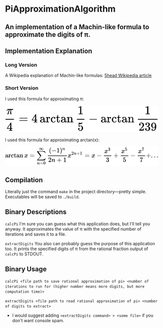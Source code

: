 # PiApproximationAlgorithm
## An implementation of a Machin-like formula to approximate the digits of π.

## Implementation Explanation
### Long Version
A Wikipedia explanation of Machin-like formulas: [5head Wikipedia article](https://en.wikipedia.org/wiki/Machin-like_formula)

### Short Version
I used this formula for approximating π:

![dont be fooled by the simplicity](mathImages/machinLikeFormula.png)

I used this formula for approximating arctan(x):

![told u this was gonna get more complex](mathImages/arctanApproximationFormula.png)

## Compilation
Literally just the command `make` in the project directory—pretty simple. Executables will be saved to `./build`.

## Binary Descriptions
`calcPi` I'm sure you can guess what this application does, but I'll tell you anyway. It approximates the value of π with the specified number of iterations and saves it to a file.

`extractDigits` You also can probably guess the purpose of this application too. It prints the specified digits of π from the rational fraction output of `calcPi` to STDOUT.

## Binary Usage
`calcPi <file path to save rational approximation of pi> <number of iterations to run for (higher number means more digits, but more computation time)>`

`extractDigits <file path to read rational approximation of pi> <number of digits to extract>`

 - I would suggest adding `<extractDigits command> > <some file>` if you don't want console spam.

